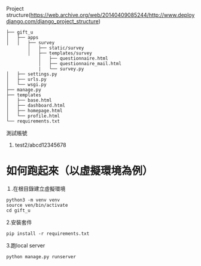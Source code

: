 Project structure(https://web.archive.org/web/20140409085244/http://www.deploydjango.com/django_project_structure)<br>
```
├── gift_u
│   ├── apps
│   │   ├── survey
        │   ├── static/survey
        │   ├── templates/survey
            │   ├── questionnaire.html
            │   ├── questionnaire_mail.html
            |   └── survey.py
│   ├── settings.py
│   ├── urls.py
│   └── wsgi.py
├── manage.py
├── templates
│   ├── base.html
│   ├── dashboard.html
│   ├── homepage.html
│   └── profile.html
└── requirements.txt
```

測試帳號
1. test2/abcd12345678

# 如何跑起來（以虛擬環境為例）
１.在根目錄建立虛擬環境
```
python3 -m venv venv 
source ven/bin/activate 
cd gift_u
```
2.安裝套件
```
pip install -r requirements.txt
```

3.跑local server
```
python manage.py runserver
```


